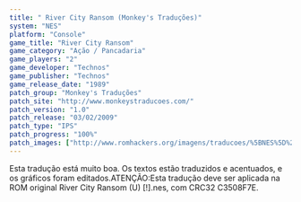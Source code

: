 ```yaml
---
title: " River City Ransom (Monkey's Traduções)"
system: "NES"
platform: "Console"
game_title: "River City Ransom"
game_category: "Ação / Pancadaria"
game_players: "2"
game_developer: "Technos"
game_publisher: "Technos"
game_release_date: "1989"
patch_group: "Monkey's Traduções"
patch_site: "http://www.monkeystraducoes.com/"
patch_version: "1.0"
patch_release: "03/02/2009"
patch_type: "IPS"
patch_progress: "100%"
patch_images: ["http://www.romhackers.org/imagens/traducoes/%5BNES%5D%20River%20City%20Ransom%20-%20Monkey's%20Tradu%C3%A7%C3%B5es%20-%201.png","http://www.romhackers.org/imagens/traducoes/%5BNES%5D%20River%20City%20Ransom%20-%20Monkey's%20Tradu%C3%A7%C3%B5es%20-%202.png","http://www.romhackers.org/imagens/traducoes/%5BNES%5D%20River%20City%20Ransom%20-%20Monkey's%20Tradu%C3%A7%C3%B5es%20-%203.png"]
---
```

Esta tradução está muito boa. Os textos estão traduzidos e acentuados, e os gráficos foram editados.ATENÇÃO:Esta tradução deve ser aplicada na ROM original River City Ransom (U) [!].nes, com CRC32 C3508F7E.